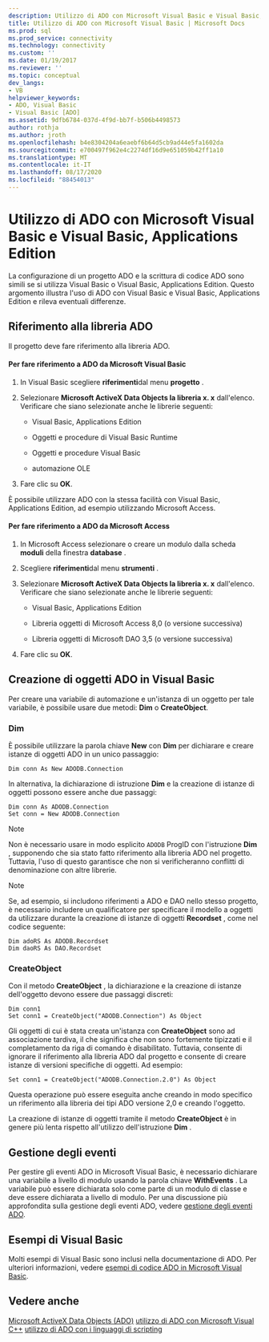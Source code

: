 ```yaml
---
description: Utilizzo di ADO con Microsoft Visual Basic e Visual Basic, Applications Edition
title: Utilizzo di ADO con Microsoft Visual Basic | Microsoft Docs
ms.prod: sql
ms.prod_service: connectivity
ms.technology: connectivity
ms.custom: ''
ms.date: 01/19/2017
ms.reviewer: ''
ms.topic: conceptual
dev_langs:
- VB
helpviewer_keywords:
- ADO, Visual Basic
- Visual Basic [ADO]
ms.assetid: 9dfb6784-037d-4f9d-bb7f-b506b4498573
author: rothja
ms.author: jroth
ms.openlocfilehash: b4e8304204a6eaebf6b64d5cb9ad44e5fa1602da
ms.sourcegitcommit: e700497f962e4c2274df16d9e651059b42ff1a10
ms.translationtype: MT
ms.contentlocale: it-IT
ms.lasthandoff: 08/17/2020
ms.locfileid: "88454013"
---
```

# <a name="using-ado-with-microsoft-visual-basic-and-visual-basic-for-applications"></a>Utilizzo di ADO con Microsoft Visual Basic e Visual Basic, Applications Edition
La configurazione di un progetto ADO e la scrittura di codice ADO sono simili se si utilizza Visual Basic o Visual Basic, Applications Edition. Questo argomento illustra l'uso di ADO con Visual Basic e Visual Basic, Applications Edition e rileva eventuali differenze.

## <a name="referencing-the-ado-library"></a>Riferimento alla libreria ADO
 Il progetto deve fare riferimento alla libreria ADO.

#### <a name="to-reference-ado-from-microsoft-visual-basic"></a>Per fare riferimento a ADO da Microsoft Visual Basic

1.  In Visual Basic scegliere **riferimenti**dal menu **progetto** .

2.  Selezionare **Microsoft ActiveX Data Objects la libreria x. x** dall'elenco. Verificare che siano selezionate anche le librerie seguenti:

    -   Visual Basic, Applications Edition

    -   Oggetti e procedure di Visual Basic Runtime

    -   Oggetti e procedure Visual Basic

    -   automazione OLE

3.  Fare clic su **OK**.

 È possibile utilizzare ADO con la stessa facilità con Visual Basic, Applications Edition, ad esempio utilizzando Microsoft Access.

#### <a name="to-reference-ado-from-microsoft-access"></a>Per fare riferimento a ADO da Microsoft Access

1.  In Microsoft Access selezionare o creare un modulo dalla scheda **moduli** della finestra **database** .

2.  Scegliere **riferimenti**dal menu **strumenti** .

3.  Selezionare **Microsoft ActiveX Data Objects la libreria x. x** dall'elenco. Verificare che siano selezionate anche le librerie seguenti:

    -   Visual Basic, Applications Edition

    -   Libreria oggetti di Microsoft Access 8,0 (o versione successiva)

    -   Libreria oggetti di Microsoft DAO 3,5 (o versione successiva)

4.  Fare clic su **OK**.

## <a name="creating-ado-objects-in-visual-basic"></a>Creazione di oggetti ADO in Visual Basic
 Per creare una variabile di automazione e un'istanza di un oggetto per tale variabile, è possibile usare due metodi: **Dim** o **CreateObject**.

### <a name="dim"></a>Dim
 È possibile utilizzare la parola chiave **New** con **Dim** per dichiarare e creare istanze di oggetti ADO in un unico passaggio:

```
Dim conn As New ADODB.Connection
```

 In alternativa, la dichiarazione di istruzione **Dim** e la creazione di istanze di oggetti possono essere anche due passaggi:

```
Dim conn As ADODB.Connection
Set conn = New ADODB.Connection
```

> [!NOTE]
>  Non è necessario usare in modo esplicito `ADODB` ProgID con l'istruzione **Dim** , supponendo che sia stato fatto riferimento alla libreria ADO nel progetto. Tuttavia, l'uso di questo garantisce che non si verificheranno conflitti di denominazione con altre librerie.

> [!NOTE]
>  Se, ad esempio, si includono riferimenti a ADO e DAO nello stesso progetto, è necessario includere un qualificatore per specificare il modello a oggetti da utilizzare durante la creazione di istanze di oggetti **Recordset** , come nel codice seguente:

```
Dim adoRS As ADODB.Recordset
Dim daoRS As DAO.Recordset
```

### <a name="createobject"></a>CreateObject
 Con il metodo **CreateObject** , la dichiarazione e la creazione di istanze dell'oggetto devono essere due passaggi discreti:

```
Dim conn1
Set conn1 = CreateObject("ADODB.Connection") As Object
```

 Gli oggetti di cui è stata creata un'istanza con **CreateObject** sono ad associazione tardiva, il che significa che non sono fortemente tipizzati e il completamento da riga di comando è disabilitato. Tuttavia, consente di ignorare il riferimento alla libreria ADO dal progetto e consente di creare istanze di versioni specifiche di oggetti. Ad esempio:

```
Set conn1 = CreateObject("ADODB.Connection.2.0") As Object
```

 Questa operazione può essere eseguita anche creando in modo specifico un riferimento alla libreria dei tipi ADO versione 2,0 e creando l'oggetto.

 La creazione di istanze di oggetti tramite il metodo **CreateObject** è in genere più lenta rispetto all'utilizzo dell'istruzione **Dim** .

## <a name="handling-events"></a>Gestione degli eventi
 Per gestire gli eventi ADO in Microsoft Visual Basic, è necessario dichiarare una variabile a livello di modulo usando la parola chiave **WithEvents** . La variabile può essere dichiarata solo come parte di un modulo di classe e deve essere dichiarata a livello di modulo. Per una discussione più approfondita sulla gestione degli eventi ADO, vedere [gestione degli eventi ADO](../../../ado/guide/data/handling-ado-events.md).

## <a name="visual-basic-examples"></a>Esempi di Visual Basic
 Molti esempi di Visual Basic sono inclusi nella documentazione di ADO. Per ulteriori informazioni, vedere [esempi di codice ADO in Microsoft Visual Basic](../../../ado/reference/ado-api/ado-code-examples-in-visual-basic.md).

## <a name="see-also"></a>Vedere anche
 [Microsoft ActiveX Data Objects (ADO)](../../../ado/microsoft-activex-data-objects-ado.md) [utilizzo di ADO con Microsoft Visual C++](../../../ado/guide/appendixes/using-ado-with-microsoft-visual-c.md) [utilizzo di ADO con i linguaggi di scripting](../../../ado/guide/appendixes/using-ado-with-scripting-languages.md)
